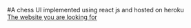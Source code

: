 #A chess UI implemented using react js and hosted on heroku \
[The website you are looking for](https://hello-world12345678.herokuapp.com/)
